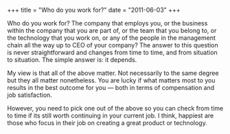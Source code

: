 +++
title = "Who do you work for?"
date = "2011-06-03"
+++

Who do you work for? The company that employs you, or the business within the company that you are part of, or the team that you belong to, or the technology that you work on, or any of the people in the management chain all the way up to CEO of your company? The answer to this question is never straightforward and changes from time to time, and from situation to situation. The simple answer is: it depends.

My view is that all of the above matter. Not necessarily to the same degree but they all matter nonetheless. You are lucky if what matters most to you results in the best outcome for you — both in terms of compensation and job satisfaction.

However, you need to pick one out of the above so you can check from time to time if its still worth continuing in your current job. I think, happiest are those who focus in their job on creating a great product or technology.
